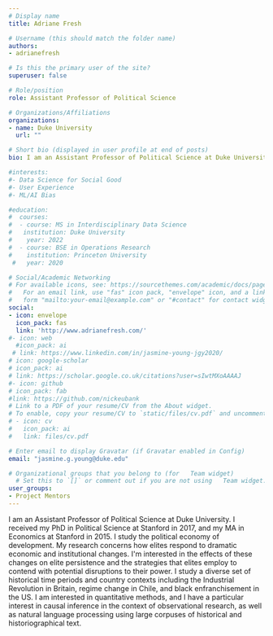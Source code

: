 ```yaml
---
# Display name
title: Adriane Fresh

# Username (this should match the folder name)
authors:
- adrianefresh

# Is this the primary user of the site?
superuser: false

# Role/position
role: Assistant Professor of Political Science

# Organizations/Affiliations
organizations:
- name: Duke University
  url: ""

# Short bio (displayed in user profile at end of posts)
bio: I am an Assistant Professor of Political Science at Duke University.

#interests:
#- Data Science for Social Good
#- User Experience
#- ML/AI Bias

#education:
#  courses:
#  - course: MS in Interdisciplinary Data Science
#   institution: Duke University
#    year: 2022
#  - course: BSE in Operations Research
#    institution: Princeton University
 #   year: 2020

# Social/Academic Networking
# For available icons, see: https://sourcethemes.com/academic/docs/page-builder/#icons
#   For an email link, use "fas" icon pack, "envelope" icon, and a link in the
#   form "mailto:your-email@example.com" or "#contact" for contact widget.
social:
- icon: envelope
  icon_pack: fas
  link: 'http://www.adrianefresh.com/'
#- icon: web
  #icon_pack: ai
 # link: https://www.linkedin.com/in/jasmine-young-jgy2020/
# icon: google-scholar
# icon_pack: ai
# link: https://scholar.google.co.uk/citations?user=sIwtMXoAAAAJ
#- icon: github
# icon_pack: fab
#link: https://github.com/nickeubank
# Link to a PDF of your resume/CV from the About widget.
# To enable, copy your resume/CV to `static/files/cv.pdf` and uncomment the lines below.
# - icon: cv
#   icon_pack: ai
#   link: files/cv.pdf

# Enter email to display Gravatar (if Gravatar enabled in Config)
email: "jasmine.g.young@duke.edu"

# Organizational groups that you belong to (for   Team widget)
  # Set this to `[]` or comment out if you are not using   Team widget.
user_groups:
- Project Mentors
---
```


I am an Assistant Professor of Political Science at Duke University. I received my PhD in Political Science at Stanford in 2017, and my MA in Economics at Stanford in 2015. I study the political economy of development. My research concerns how elites respond to dramatic economic and institutional changes. I'm interested in the effects of these changes on elite persistence and the strategies that elites employ to contend with potential disruptions to their power. I study a diverse set of historical time periods and country contexts including the Industrial Revolution in Britain, regime change in Chile, and black enfranchisement in the US. I am interested in quantitative methods, and I have a particular interest in causal inference in the context of observational research, as well as natural language processing using large corpuses of historical and historiographical text.
